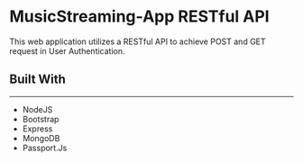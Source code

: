# MusicStreaming-App RESTful API

This web application utilizes a RESTful API to achieve POST and GET request in User Authentication.


## Built With
---
<ul>
  <li>NodeJS</li>
  <li>Bootstrap</li>
  <li>Express</li>
  <li>MongoDB</li>
  <li>Passport.Js</li>
</ul>
